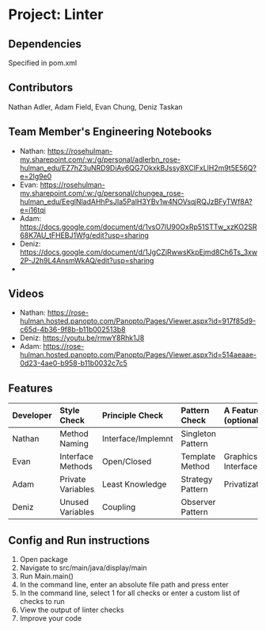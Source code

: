 # Project: Linter

## Dependencies
Specified in pom.xml

## Contributors
Nathan Adler, Adam Field, Evan Chung, Deniz Taskan

## Team Member's Engineering Notebooks 
- Nathan: https://rosehulman-my.sharepoint.com/:w:/g/personal/adlerbn_rose-hulman_edu/EZ7hZ3uNRD9DiAy6QG7OkxkBJssy8XClFxLlH2m9t5E56Q?e=2lg9e0
- Evan: https://rosehulman-my.sharepoint.com/:w:/g/personal/chungea_rose-hulman_edu/EeglNladAHhPsJIa5PalH3YBv1w4NOVsqjRQJzBFyTWf8A?e=i16tqi
- Adam: https://docs.google.com/document/d/1vsO7lU90OxRp51STTw_xzKO2SR68K7AU_tFHEBJ1Wfg/edit?usp=sharing
- Deniz: https://docs.google.com/document/d/1JgCZjRwwsKkpEjmd8Ch6Ts_3xw2P-J2h9L4AnsmWkAQ/edit?usp=sharing
- 
## Videos
- Nathan: https://rose-hulman.hosted.panopto.com/Panopto/Pages/Viewer.aspx?id=917f85d9-c65d-4b36-9f8b-b11b002513b8
- Deniz: https://youtu.be/rmwY8Rhk1J8
- Adam: https://rose-hulman.hosted.panopto.com/Panopto/Pages/Viewer.aspx?id=514aeaae-0d23-4ae0-b958-b11b0032c7c5

## Features
| Developer | Style Check     | Principle Check | Pattern Check    | A Feature (optional) |
|:----------|:----------------|:----------------|:-----------------|:---------------------|
| Nathan    |Method Naming    |Interface/Implemnt|Singleton Pattern|                      |
| Evan      |Interface Methods| Open/Closed     | Template Method  |  Graphics Interface  |
| Adam      |Private Variables| Least Knowledge | Strategy Pattern |      Privatization   |
| Deniz     |Unused Variables | Coupling        | Observer Pattern |                      |

## Config and Run instructions
1. Open package
2. Navigate to src/main/java/display/main
3. Run Main.main()
4. In the command line, enter an absolute file path and press enter
5. In the command line, select 1 for all checks or enter a custom list of checks to run
6. View the output of linter checks
7. Improve your code
